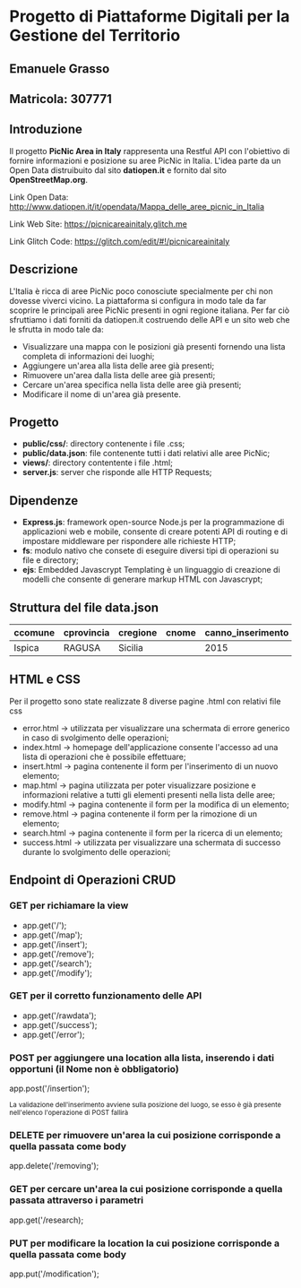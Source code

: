 # Progetto di Piattaforme Digitali per la Gestione del Territorio
## Emanuele Grasso
## Matricola: 307771
## Introduzione

Il progetto **PicNic Area in Italy** rappresenta una Restful API con l'obiettivo di fornire informazioni e posizione su aree PicNic in Italia.
L'idea parte da un Open Data distruibuito dal sito **datiopen.it** e fornito dal sito **OpenStreetMap.org**.

Link Open Data: <link> http://www.datiopen.it/it/opendata/Mappa_delle_aree_picnic_in_Italia

Link Web Site: <link> https://picnicareainitaly.glitch.me

Link Glitch Code: <link> https://glitch.com/edit/#!/picnicareainitaly

## Descrizione

L'Italia è ricca di aree PicNic poco conosciute specialmente per chi non dovesse viverci vicino.
La piattaforma si configura in modo tale da far scoprire le principali aree PicNic presenti in ogni regione italiana.
Per far ciò sfruttiamo i dati forniti da datiopen.it costruendo delle API e un sito web che le sfrutta in modo tale da:

- Visualizzare una mappa con le posizioni già presenti fornendo una lista completa di informazioni dei luoghi;
- Aggiungere un'area alla lista delle aree già presenti;
- Rimuovere un'area dalla lista delle aree già presenti;
- Cercare un'area specifica nella lista delle aree già presenti;
- Modificare il nome di un'area già presente.

## Progetto
- **public/css/**: directory contenente i file .css;
- **public/data.json**: file contenente tutti i dati relativi alle aree PicNic;
- **views/**: directory contentente i file .html;
- **server.js**: server che risponde alle HTTP Requests;

## Dipendenze
- **Express.js**: framework open-source Node.js per la programmazione di applicazioni web e mobile, consente di creare potenti API di routing e di impostare middleware per rispondere alle richieste HTTP;
- **fs**: modulo nativo che consete di eseguire diversi tipi di operazioni su file e directory;
- **ejs**: Embedded Javascrypt Templating è un linguaggio di creazione di modelli che consente di generare markup HTML con Javascrypt;

## Struttura del file data.json
| ccomune | cprovincia | cregione | cnome | canno_inserimento | cdata_e_ora_inserimento | cidentificatore_in_openstreetmap | clongitudine |   clatitudine    |
| ------- | ---------- | -------- | ----- | ----------------- | ----------------------- | ---------------------------------| ------------ | ---------------- |
| Ispica  |   RAGUSA   | Sicilia  |       |        2015       |  2015-09-16T18:09:29Z   |             3746085862           |  14.9177931  | 36.7880838999999 |

## HTML e CSS
Per il progetto sono state realizzate 8 diverse pagine .html con relativi file css
- error.html -> utilizzata per visualizzare una schermata di errore generico in caso di svolgimento delle operazioni;
- index.html -> homepage dell'applicazione consente l'accesso ad una lista di operazioni che è possibile effettuare;
- insert.html -> pagina contenente il form per l'inserimento di un nuovo elemento;
- map.html -> pagina utilizzata per poter visualizzare posizione e informazioni relative a tutti gli elementi presenti nella lista delle aree;
- modify.html -> pagina contenente il form per la modifica di un elemento;
- remove.html -> pagina contenente il form per la rimozione di un elemento;
- search.html -> pagina contenente il form per la ricerca di un elemento;
- success.html -> utilizzata per visualizzare una schermata di successo durante lo svolgimento delle operazioni;

## Endpoint di Operazioni CRUD

### GET per richiamare la view

- app.get('/');
- app.get('/map');
- app.get('/insert');
- app.get('/remove');
- app.get('/search');
- app.get('/modify');

### GET per il corretto funzionamento delle API

- app.get('/rawdata');
- app.get('/success');
- app.get('/error');

### POST per aggiungere una location alla lista, inserendo i dati opportuni (il Nome non è obbligatorio)
app.post('/insertion');

<sup>La validazione dell'inserimento avviene sulla posizione del luogo, se esso è già presente nell'elenco l'operazione di POST fallirà</sup>

### DELETE per rimuovere un'area la cui posizione corrisponde a quella passata come body
app.delete('/removing');

### GET per cercare un'area la cui posizione corrisponde a quella passata attraverso i parametri
app.get('/research);

### PUT per modificare la location la cui posizione corrisponde a quella passata come body
app.put('/modification');
